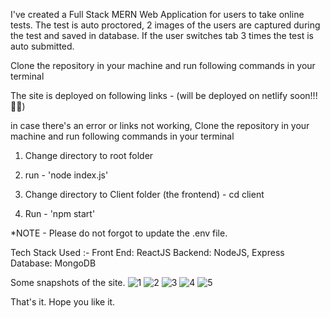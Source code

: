 I've created a Full Stack MERN Web Application for users to take online tests.
The test is auto proctored, 2 images of the users are captured during the test and saved in database. If the user switches tab 3 times the test is auto submitted.


Clone the repository in your machine and run following commands in your terminal

The site is deployed on following links - 
(will be deployed on netlify soon!!! 🤞🏻)



in case there's an error or links not working, 
Clone the repository in your machine and run following commands in your terminal

1. Change directory to root folder

2. run - 'node index.js'

3. Change directory to Client folder (the frontend) - cd client

4. Run - 'npm start'

*NOTE - Please do not forgot to update the .env file.


Tech Stack Used :-
Front End: ReactJS
Backend: NodeJS, Express
Database: MongoDB

Some snapshots of the site.
![1](https://github.com/Akash-1612/tsaw_test/assets/73643555/0db431bd-0bd8-4f2e-a8db-2d770ec48b11)
![2](https://github.com/Akash-1612/tsaw_test/assets/73643555/1f3a9e49-c0ce-4a0f-9372-1bd084d02b00)
![3](https://github.com/Akash-1612/tsaw_test/assets/73643555/6c691dc4-6cb7-47d0-878d-74e4e6f34a55)
![4](https://github.com/Akash-1612/tsaw_test/assets/73643555/7272384a-0584-41da-adca-76ed58f0cccd)
![5](https://github.com/Akash-1612/tsaw_test/assets/73643555/a9067ad3-7dd3-4319-9f20-575d5a284484)



That's it.
Hope you like it.


